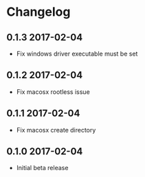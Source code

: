 # Changelog

## 0.1.3 2017-02-04

- Fix windows driver executable must be set

## 0.1.2 2017-02-04

- Fix macosx rootless issue

## 0.1.1 2017-02-04

- Fix macosx create directory

## 0.1.0 2017-02-04

- Initial beta release
